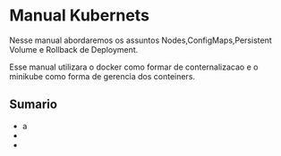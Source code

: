 <!-- ---
title: Manual Kubernets 
authors: Yuri
--- -->

# Manual Kubernets 

Nesse manual abordaremos os assuntos Nodes,ConfigMaps,Persistent Volume e Rollback de Deployment.

Esse manual utilizara o docker como formar de conternalizacao e o minikube como forma de gerencia dos conteiners.

## Sumario

* []()a
* []()
* []()